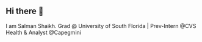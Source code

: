 ## Hi there 👋

I am Salman Shaikh.
Grad @ University of South Florida | Prev-Intern @CVS Health & Analyst @Capegmini



